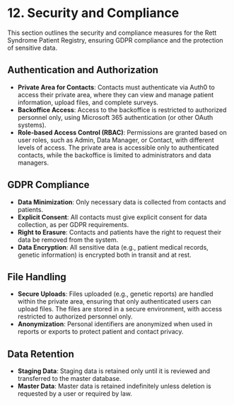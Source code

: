 # 12. Security and Compliance

This section outlines the security and compliance measures for the Rett Syndrome Patient Registry, ensuring GDPR compliance and the protection of sensitive data.

## Authentication and Authorization
- **Private Area for Contacts**: Contacts must authenticate via Auth0 to access their private area, where they can view and manage patient information, upload files, and complete surveys.
- **Backoffice Access**: Access to the backoffice is restricted to authorized personnel only, using Microsoft 365 authentication (or other OAuth systems).
- **Role-based Access Control (RBAC)**: Permissions are granted based on user roles, such as Admin, Data Manager, or Contact, with different levels of access. The private area is accessible only to authenticated contacts, while the backoffice is limited to administrators and data managers.

## GDPR Compliance
- **Data Minimization**: Only necessary data is collected from contacts and patients.
- **Explicit Consent**: All contacts must give explicit consent for data collection, as per GDPR requirements.
- **Right to Erasure**: Contacts and patients have the right to request their data be removed from the system.
- **Data Encryption**: All sensitive data (e.g., patient medical records, genetic information) is encrypted both in transit and at rest.

## File Handling
- **Secure Uploads**: Files uploaded (e.g., genetic reports) are handled within the private area, ensuring that only authenticated users can upload files. The files are stored in a secure environment, with access restricted to authorized personnel only.
- **Anonymization**: Personal identifiers are anonymized when used in reports or exports to protect patient and contact privacy.

## Data Retention
- **Staging Data**: Staging data is retained only until it is reviewed and transferred to the master database.
- **Master Data**: Master data is retained indefinitely unless deletion is requested by a user or required by law.
